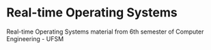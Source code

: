 # Real-time Operating Systems
Real-time Operating Systems material from 6th semester of Computer Engineering - UFSM